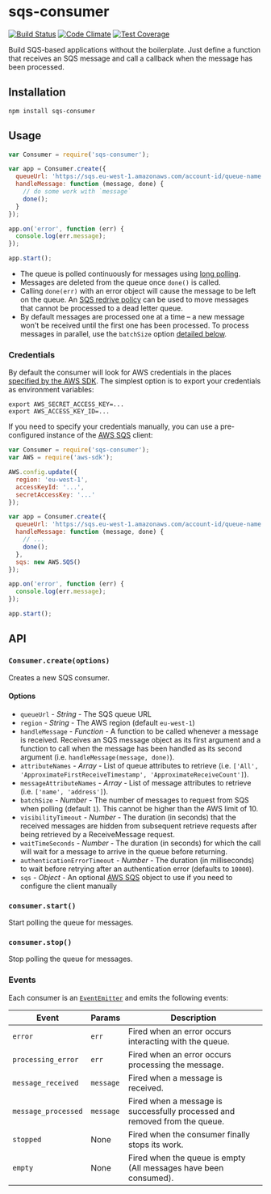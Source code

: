 # sqs-consumer

[![Build Status](https://travis-ci.org/bbc/sqs-consumer.svg)](https://travis-ci.org/bbc/sqs-consumer) [![Code Climate](https://codeclimate.com/github/BBC/sqs-consumer/badges/gpa.svg)](https://codeclimate.com/github/BBC/sqs-consumer) [![Test Coverage](https://codeclimate.com/github/BBC/sqs-consumer/badges/coverage.svg)](https://codeclimate.com/github/BBC/sqs-consumer)

Build SQS-based applications without the boilerplate. Just define a function that receives an SQS message and call a callback when the message has been processed.

## Installation

```
npm install sqs-consumer
```

## Usage

```js
var Consumer = require('sqs-consumer');

var app = Consumer.create({
  queueUrl: 'https://sqs.eu-west-1.amazonaws.com/account-id/queue-name',
  handleMessage: function (message, done) {
    // do some work with `message`
    done();
  }
});

app.on('error', function (err) {
  console.log(err.message);
});

app.start();
```

* The queue is polled continuously for messages using [long polling](http://docs.aws.amazon.com/AWSSimpleQueueService/latest/SQSDeveloperGuide/sqs-long-polling.html).
* Messages are deleted from the queue once `done()` is called.
* Calling `done(err)` with an error object will cause the message to be left on the queue. An [SQS redrive policy](http://docs.aws.amazon.com/AWSSimpleQueueService/latest/SQSDeveloperGuide/SQSDeadLetterQueue.html) can be used to move messages that cannot be processed to a dead letter queue.
* By default messages are processed one at a time – a new message won't be received until the first one has been processed. To process messages in parallel, use the `batchSize` option [detailed below](#options).

### Credentials

By default the consumer will look for AWS credentials in the places [specified by the AWS SDK](http://docs.aws.amazon.com/AWSJavaScriptSDK/guide/node-configuring.html#Setting_AWS_Credentials). The simplest option is to export your credentials as environment variables:

```
export AWS_SECRET_ACCESS_KEY=...
export AWS_ACCESS_KEY_ID=...
```

If you need to specify your credentials manually, you can use a pre-configured instance of the [AWS SQS](http://docs.aws.amazon.com/AWSJavaScriptSDK/latest/AWS/SQS.html) client:


```js
var Consumer = require('sqs-consumer');
var AWS = require('aws-sdk');

AWS.config.update({
  region: 'eu-west-1',
  accessKeyId: '...',
  secretAccessKey: '...'
});

var app = Consumer.create({
  queueUrl: 'https://sqs.eu-west-1.amazonaws.com/account-id/queue-name',
  handleMessage: function (message, done) {
    // ...
    done();
  },
  sqs: new AWS.SQS()
});

app.on('error', function (err) {
  console.log(err.message);
});

app.start();

```

## API

### `Consumer.create(options)`

Creates a new SQS consumer.

#### Options

* `queueUrl` - _String_ - The SQS queue URL
* `region` - _String_ - The AWS region (default `eu-west-1`)
* `handleMessage` - _Function_ - A function to be called whenever a message is received. Receives an SQS message object as its first argument and a function to call when the message has been handled as its second argument (i.e. `handleMessage(message, done)`).
* `attributeNames` - _Array_ - List of queue attributes to retrieve (i.e. `['All', 'ApproximateFirstReceiveTimestamp', 'ApproximateReceiveCount']`).
* `messageAttributeNames` - _Array_ - List of message attributes to retrieve (i.e. `['name', 'address']`).
* `batchSize` - _Number_ - The number of messages to request from SQS when polling (default `1`). This cannot be higher than the AWS limit of 10.
* `visibilityTimeout` - _Number_ - The duration (in seconds) that the received messages are hidden from subsequent retrieve requests after being retrieved by a ReceiveMessage request.
* `waitTimeSeconds` - _Number_ - The duration (in seconds) for which the call will wait for a message to arrive in the queue before returning.
* `authenticationErrorTimeout` - _Number_ - The duration (in milliseconds) to wait before retrying after an authentication error (defaults to `10000`).
* `sqs` - _Object_ - An optional [AWS SQS](http://docs.aws.amazon.com/AWSJavaScriptSDK/latest/AWS/SQS.html) object to use if you need to configure the client manually

### `consumer.start()`

Start polling the queue for messages.

### `consumer.stop()`

Stop polling the queue for messages.

### Events

Each consumer is an [`EventEmitter`](http://nodejs.org/api/events.html) and emits the following events:

|Event|Params|Description|
|-----|------|-----------|
|`error`|`err`|Fired when an error occurs interacting with the queue.|
|`processing_error`|`err`|Fired when an error occurs processing the message.|
|`message_received`|`message`|Fired when a message is received.|
|`message_processed`|`message`|Fired when a message is successfully processed and removed from the queue.|
|`stopped`|None|Fired when the consumer finally stops its work.|
|`empty`|None|Fired when the queue is empty (All messages have been consumed).|
